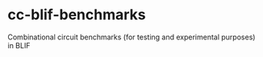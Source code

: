# cc-blif-benchmarks
Combinational circuit benchmarks (for testing and experimental purposes) in BLIF

